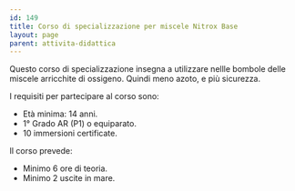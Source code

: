 ```yaml
---
id: 149
title: Corso di specializzazione per miscele Nitrox Base
layout: page
parent: attivita-didattica
---
```


Questo corso di specializzazione insegna a utilizzare nellle bombole delle miscele arricchite di ossigeno. Quindi meno azoto, e più sicurezza.

I requisiti per partecipare al corso sono:

- Età minima: 14 anni.
- 1° Grado AR (P1) o equiparato.
- 10 immersioni certificate.

Il corso prevede:

- Minimo 6 ore di teoria.
- Minimo 2 uscite in mare.
